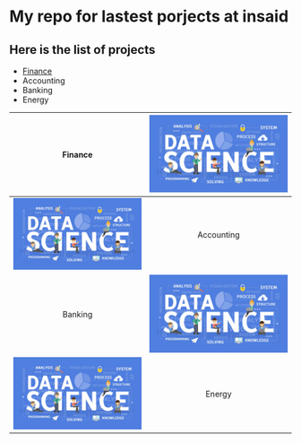 # My repo for lastest porjects at insaid

## Here is the list of projects

- [Finance](http://https://github.com/siri32/Demo/tree/main/finance-project)
- Accounting
- Banking
- Energy

| Finance  | ![](https://raw.githubusercontent.com/siri32/Demo/main/images/Data-science.webp)  |
| :------------: | :------------: |
|  ![](https://raw.githubusercontent.com/siri32/Demo/main/images/Data-science.webp) |  Accounting |
|Banking   |  ![](https://raw.githubusercontent.com/siri32/Demo/main/images/Data-science.webp) |
|![](https://raw.githubusercontent.com/siri32/Demo/main/images/Data-science.webp)  |Energy   |
